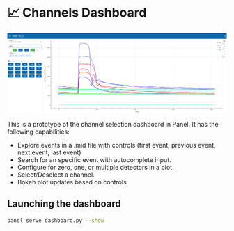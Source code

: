 # 📈 Channels Dashboard

![Channel Dashboard](./assets/dashboard.png)

This is a prototype of the channel selection dashboard in Panel. It has the following capabilities:

- Explore events in a .mid file with controls (first event, previous event, next event, last event)
- Search for an specific event with autocomplete input.
- Configure for zero, one, or multiple detectors in a plot.
- Select/Deselect a channel.
- Bokeh plot updates based on controls

## Launching the dashboard

```bash
panel serve dashboard.py --show
```
